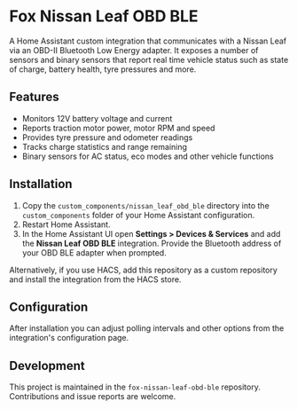 # Fox Nissan Leaf OBD BLE

A Home Assistant custom integration that communicates with a Nissan Leaf via an OBD-II Bluetooth Low Energy adapter. It exposes a number of sensors and binary sensors that report real time vehicle status such as state of charge, battery health, tyre pressures and more.

## Features
* Monitors 12V battery voltage and current
* Reports traction motor power, motor RPM and speed
* Provides tyre pressure and odometer readings
* Tracks charge statistics and range remaining
* Binary sensors for AC status, eco modes and other vehicle functions

## Installation
1. Copy the `custom_components/nissan_leaf_obd_ble` directory into the `custom_components` folder of your Home Assistant configuration.
2. Restart Home Assistant.
3. In the Home Assistant UI open **Settings > Devices & Services** and add the **Nissan Leaf OBD BLE** integration. Provide the Bluetooth address of your OBD BLE adapter when prompted.

Alternatively, if you use HACS, add this repository as a custom repository and install the integration from the HACS store.

## Configuration
After installation you can adjust polling intervals and other options from the integration's configuration page.

## Development
This project is maintained in the `fox-nissan-leaf-obd-ble` repository. Contributions and issue reports are welcome.
